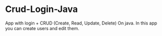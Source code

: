 # Crud-Login-Java
App with login + CRUD (Create, Read, Update, Delete) On java. In this app you can create users and edit them.
